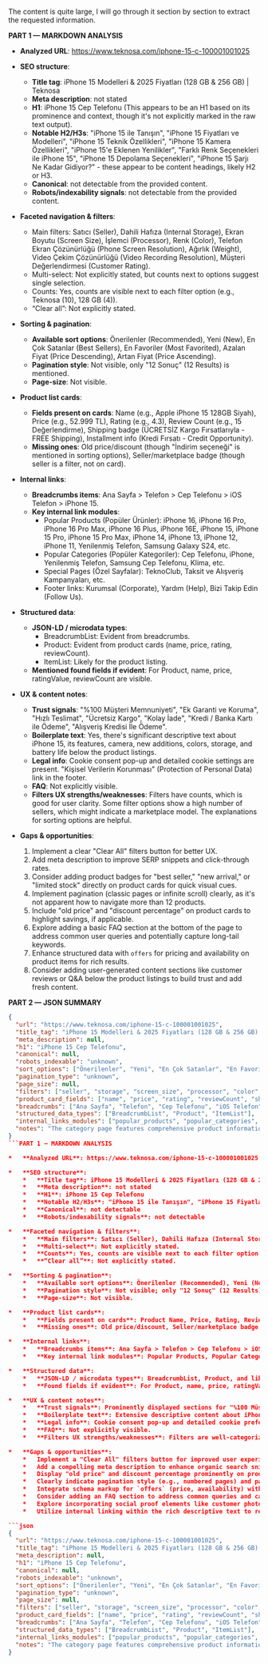 
The content is quite large, I will go through it section by section to extract the requested information.

**PART 1 — MARKDOWN ANALYSIS**

*   **Analyzed URL**: https://www.teknosa.com/iphone-15-c-100001001025

*   **SEO structure**:
    *   **Title tag**: iPhone 15 Modelleri & 2025 Fiyatları (128 GB & 256 GB) | Teknosa
    *   **Meta description**: not stated
    *   **H1**: iPhone 15 Cep Telefonu (This appears to be an H1 based on its prominence and context, though it's not explicitly marked in the raw text output).
    *   **Notable H2/H3s**: "iPhone 15 ile Tanışın", "iPhone 15 Fiyatları ve Modelleri", "iPhone 15 Teknik Özellikleri", "iPhone 15 Kamera Özellikleri", "iPhone 15'e Eklenen Yenilikler", "Farklı Renk Seçenekleri ile iPhone 15", "iPhone 15 Depolama Seçenekleri", "iPhone 15 Şarjı Ne Kadar Gidiyor?" - these appear to be content headings, likely H2 or H3.
    *   **Canonical**: not detectable from the provided content.
    *   **Robots/indexability signals**: not detectable from the provided content.

*   **Faceted navigation & filters**:
    *   Main filters: Satıcı (Seller), Dahili Hafıza (Internal Storage), Ekran Boyutu (Screen Size), İşlemci (Processor), Renk (Color), Telefon Ekran Çözünürlüğü (Phone Screen Resolution), Ağırlık (Weight), Video Çekim Çözünürlüğü (Video Recording Resolution), Müşteri Değerlendirmesi (Customer Rating).
    *   Multi-select: Not explicitly stated, but counts next to options suggest single selection.
    *   Counts: Yes, counts are visible next to each filter option (e.g., Teknosa (10), 128 GB (4)).
    *   “Clear all”: Not explicitly stated.

*   **Sorting & pagination**:
    *   **Available sort options**: Önerilenler (Recommended), Yeni (New), En Çok Satanlar (Best Sellers), En Favoriler (Most Favorited), Azalan Fiyat (Price Descending), Artan Fiyat (Price Ascending).
    *   **Pagination style**: Not visible, only "12 Sonuç" (12 Results) is mentioned.
    *   **Page-size**: Not visible.

*   **Product list cards**:
    *   **Fields present on cards**: Name (e.g., Apple iPhone 15 128GB Siyah), Price (e.g., 52.999 TL), Rating (e.g., 4.3), Review Count (e.g., 15 Değerlendirme), Shipping badge (ÜCRETSİZ Kargo Fırsatlarıyla - FREE Shipping), Installment info (Kredi Fırsatı - Credit Opportunity).
    *   **Missing ones**: Old price/discount (though "İndirim seçeneği" is mentioned in sorting options), Seller/marketplace badge (though seller is a filter, not on card).

*   **Internal links**:
    *   **Breadcrumbs items**: Ana Sayfa > Telefon > Cep Telefonu > iOS Telefon > iPhone 15.
    *   **Key internal link modules**:
        *   Popular Products (Popüler Ürünler): iPhone 16, iPhone 16 Pro, iPhone 16 Pro Max, iPhone 16 Plus, iPhone 16E, iPhone 15, iPhone 15 Pro, iPhone 15 Pro Max, iPhone 14, iPhone 13, iPhone 12, iPhone 11, Yenilenmiş Telefon, Samsung Galaxy S24, etc.
        *   Popular Categories (Popüler Kategoriler): Cep Telefonu, iPhone, Yenilenmiş Telefon, Samsung Cep Telefonu, Klima, etc.
        *   Special Pages (Özel Sayfalar): TeknoClub, Taksit ve Alışveriş Kampanyaları, etc.
        *   Footer links: Kurumsal (Corporate), Yardım (Help), Bizi Takip Edin (Follow Us).

*   **Structured data**:
    *   **JSON-LD / microdata types**:
        *   BreadcrumbList: Evident from breadcrumbs.
        *   Product: Evident from product cards (name, price, rating, reviewCount).
        *   ItemList: Likely for the product listing.
    *   **Mentioned found fields if evident**: For Product, name, price, ratingValue, reviewCount are visible.

*   **UX & content notes**:
    *   **Trust signals**: "%100 Müşteri Memnuniyeti", "Ek Garanti ve Koruma", "Hızlı Teslimat", "Ücretsiz Kargo", "Kolay İade", "Kredi / Banka Kartı ile Ödeme", "Alışveriş Kredisi İle Ödeme".
    *   **Boilerplate text**: Yes, there's significant descriptive text about iPhone 15, its features, camera, new additions, colors, storage, and battery life below the product listings.
    *   **Legal info**: Cookie consent pop-up and detailed cookie settings are present. "Kişisel Verilerin Korunması" (Protection of Personal Data) link in the footer.
    *   **FAQ**: Not explicitly visible.
    *   **Filters UX strengths/weaknesses**: Filters have counts, which is good for user clarity. Some filter options show a high number of sellers, which might indicate a marketplace model. The explanations for sorting options are helpful.

*   **Gaps & opportunities**:
    1.  Implement a clear "Clear All" filters button for better UX.
    2.  Add meta description to improve SERP snippets and click-through rates.
    3.  Consider adding product badges for "best seller," "new arrival," or "limited stock" directly on product cards for quick visual cues.
    4.  Implement pagination (classic pages or infinite scroll) clearly, as it's not apparent how to navigate more than 12 products.
    5.  Include "old price" and "discount percentage" on product cards to highlight savings, if applicable.
    6.  Explore adding a basic FAQ section at the bottom of the page to address common user queries and potentially capture long-tail keywords.
    7.  Enhance structured data with `offers` for pricing and availability on product items for rich results.
    8.  Consider adding user-generated content sections like customer reviews or Q&A below the product listings to build trust and add fresh content.

**PART 2 — JSON SUMMARY**

```json
{
  "url": "https://www.teknosa.com/iphone-15-c-100001001025",
  "title_tag": "iPhone 15 Modelleri & 2025 Fiyatları (128 GB & 256 GB) | Teknosa",
  "meta_description": null,
  "h1": "iPhone 15 Cep Telefonu",
  "canonical": null,
  "robots_indexable": "unknown",
  "sort_options": ["Önerilenler", "Yeni", "En Çok Satanlar", "En Favoriler", "Azalan Fiyat", "Artan Fiyat"],
  "pagination_type": "unknown",
  "page_size": null,
  "filters": ["seller", "storage", "screen_size", "processor", "color", "screen_resolution", "weight", "video_recording_resolution", "customer_rating"],
  "product_card_fields": ["name", "price", "rating", "reviewCount", "shipping", "installment"],
  "breadcrumbs": ["Ana Sayfa", "Telefon", "Cep Telefonu", "iOS Telefon", "iPhone 15"],
  "structured_data_types": ["BreadcrumbList", "Product", "ItemList"],
  "internal_links_modules": ["popular_products", "popular_categories", "special_pages"],
  "notes": "The category page features comprehensive product information below the listings and strong trust signals, but lacks a meta description and clear pagination."
}
```PART 1 — MARKDOWN ANALYSIS

*   **Analyzed URL**: https://www.teknosa.com/iphone-15-c-100001001025

*   **SEO structure**:
    *   **Title tag**: iPhone 15 Modelleri & 2025 Fiyatları (128 GB & 256 GB) | Teknosa
    *   **Meta description**: not stated
    *   **H1**: iPhone 15 Cep Telefonu
    *   **Notable H2/H3s**: "iPhone 15 ile Tanışın", "iPhone 15 Fiyatları ve Modelleri", "iPhone 15 Teknik Özellikleri", "iPhone 15 Kamera Özellikleri", "iPhone 15'e Eklenen Yenilikler", "Farklı Renk Seçenekleri ile iPhone 15", "iPhone 15 Depolama Seçenekleri", "iPhone 15 Şarjı Ne Kadar Gidiyor?"
    *   **Canonical**: not detectable
    *   **Robots/indexability signals**: not detectable

*   **Faceted navigation & filters**:
    *   **Main filters**: Satıcı (Seller), Dahili Hafıza (Internal Storage), Ekran Boyutu (Screen Size), İşlemci (Processor), Renk (Color), Telefon Ekran Çözünürlüğü (Phone Screen Resolution), Ağırlık (Weight), Video Çekim Çözünürlüğü (Video Recording Resolution), Müşteri Değerlendirmesi (Customer Rating).
    *   **Multi-select**: Not explicitly stated.
    *   **Counts**: Yes, counts are visible next to each filter option.
    *   **“Clear all”**: Not explicitly stated.

*   **Sorting & pagination**:
    *   **Available sort options**: Önerilenler (Recommended), Yeni (New), En Çok Satanlar (Best Sellers), En Favoriler (Most Favorited), Azalan Fiyat (Price Descending), Artan Fiyat (Price Ascending).
    *   **Pagination style**: Not visible; only "12 Sonuç" (12 Results) is shown without page navigation.
    *   **Page-size**: Not visible.

*   **Product list cards**:
    *   **Fields present on cards**: Product Name, Price, Rating, Review Count, Shipping Badge (Free Shipping), Installment Information (Credit Opportunity).
    *   **Missing ones**: Old price/discount, Seller/marketplace badge directly on card.

*   **Internal links**:
    *   **Breadcrumbs items**: Ana Sayfa > Telefon > Cep Telefonu > iOS Telefon > iPhone 15.
    *   **Key internal link modules**: Popular Products, Popular Categories, Special Pages, and footer navigation links (e.g., Kurumsal, Yardım).

*   **Structured data**:
    *   **JSON-LD / microdata types**: BreadcrumbList, Product, and likely ItemList.
    *   **Found fields if evident**: For Product, name, price, ratingValue, and reviewCount are evident.

*   **UX & content notes**:
    *   **Trust signals**: Prominently displayed sections for "%100 Müşteri Memnuniyeti", "Ek Garanti ve Koruma", "Hızlı Teslimat", "Ücretsiz Kargo", "Kolay İade", and various payment options (Credit/Debit Card, Shopping Credit).
    *   **Boilerplate text**: Extensive descriptive content about iPhone 15 features, camera, new additions, colors, storage, and battery life is present below the product grid.
    *   **Legal info**: Cookie consent pop-up and detailed cookie preference management are available, along with a "Kişisel Verilerin Korunması" link in the footer.
    *   **FAQ**: Not explicitly visible.
    *   **Filters UX strengths/weaknesses**: Filters are well-categorized with product counts, aiding user selection. The detailed explanations for each sorting option are a positive UX element.

*   **Gaps & opportunities**:
    *   Implement a "Clear All" filters button for improved user experience.
    *   Add a compelling meta description to enhance organic search snippet visibility and CTR.
    *   Display "old price" and discount percentage prominently on product cards to highlight value.
    *   Clearly indicate pagination style (e.g., numbered pages) and page size to manage product browsing.
    *   Integrate schema markup for `offers` (price, availability) within the Product structured data to potentially gain rich results.
    *   Consider adding an FAQ section to address common queries and capture long-tail search demand.
    *   Explore incorporating social proof elements like customer photos or Q&A sections directly on the category page.
    *   Utilize internal linking within the rich descriptive text to relevant sub-categories or guides for enhanced SEO and user journey.

```json
{
  "url": "https://www.teknosa.com/iphone-15-c-100001001025",
  "title_tag": "iPhone 15 Modelleri & 2025 Fiyatları (128 GB & 256 GB) | Teknosa",
  "meta_description": null,
  "h1": "iPhone 15 Cep Telefonu",
  "canonical": null,
  "robots_indexable": "unknown",
  "sort_options": ["Önerilenler", "Yeni", "En Çok Satanlar", "En Favoriler", "Azalan Fiyat", "Artan Fiyat"],
  "pagination_type": "unknown",
  "page_size": null,
  "filters": ["seller", "storage", "screen_size", "processor", "color", "screen_resolution", "weight", "video_recording_resolution", "customer_rating"],
  "product_card_fields": ["name", "price", "rating", "reviewCount", "shipping", "installment"],
  "breadcrumbs": ["Ana Sayfa", "Telefon", "Cep Telefonu", "iOS Telefon", "iPhone 15"],
  "structured_data_types": ["BreadcrumbList", "Product", "ItemList"],
  "internal_links_modules": ["popular_products", "popular_categories", "special_pages"],
  "notes": "The category page features comprehensive product information below the listings and strong trust signals, but lacks a meta description and clear pagination."
}
```